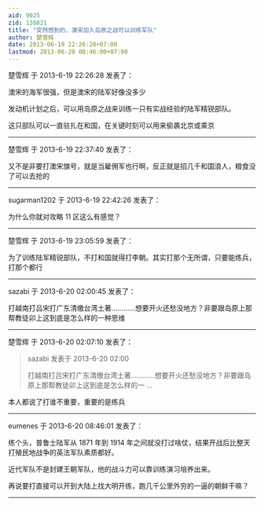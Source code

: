 ```yaml
---
aid: 9025
zid: 138821
title: "突然想到的，澳宋加入岛原之战可以训练军队"
author: 楚雪辉
date: 2013-06-19 22:26:28+07:00
lastmod: 2013-06-20 08:46:00+07:00
---
```


楚雪辉 于 2013-6-19 22:26:28 发表了：

澳宋的海军很强，但是澳宋的陆军好像没多少

发动机计划之后，可以用岛原之战来训练一只有实战经验的陆军精锐部队。

这只部队可以一直驻扎在和国，在关键时刻可以用来偷袭北京或乘京

---

楚雪辉 于 2013-6-19 22:37:40 发表了：

又不是非要打澳宋旗号，就是当雇佣军也行啊，反正就是招几千和国浪人，粮食没了可以去抢的

---

sugarman1202 于 2013-6-19 22:42:26 发表了：

为什么你就对攻略 11 区这么有感觉？

---

楚雪辉 于 2013-6-19 23:05:59 发表了：

为了训练陆军精锐部队，不打和国就得打李朝。其实打那个无所谓，只要能练兵，打那个都行

---

sazabi 于 2013-6-20 02:00:45 发表了：

打越南打吕宋打广东清缴台湾土著…………想要开火还愁没地方？非要跟岛原上那帮教徒卯上这到底是怎么样的一种思维

---

楚雪辉 于 2013-6-20 02:07:10 发表了：

> sazabi 发表于 2013-6-20 02:00
>
> 打越南打吕宋打广东清缴台湾土著…………想要开火还愁没地方？非要跟岛原上那帮教徒卯上这到底是怎么样的一 ...

本人都说了打谁不重要，重要的是练兵

---

eumenes 于 2013-6-20 08:46:01 发表了：

练个头，普鲁士陆军从 1871 年到 1914 年之间就没打过啥仗，结果开战后比整天打殖民地战争的英法军队素质都好。

近代军队不是封建王朝军队，他的战斗力可以靠训练演习培养出来。

再说要打直接可以开到大陆上找大明开练，跑几千公里外穷的一逼的朝鲜干嘛？

---
